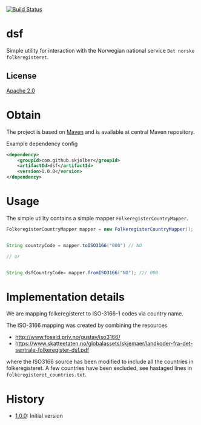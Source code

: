 [![Build Status](https://travis-ci.org/skjolber/dsf.svg?branch=master)](https://travis-ci.org/skjolber/dsf)

# dsf
Simple utility for interaction with the Norwegian national service `Det norske folkeregisteret`.


## License
[Apache 2.0]

# Obtain
The project is based on [Maven] and is available at central Maven repository.

Example dependency config

```xml
<dependency>
    <groupId>com.github.skjolber</groupId>
    <artifactId>dsf</artifactId>
    <version>1.0.0</version>
</dependency>
```

# Usage
The simple utility contains a simple mapper `FolkeregisterCountryMapper`.

```java
FolkeregisterCountryMapper mapper = new FolkeregisterCountryMapper();


String countryCode = mapper.toISO3166("000") // NO

// or


String dsfCountryCode= mapper.fromISO3166("NO"); /// 000

```

# Implementation details
We are mapping folkeregisteret to ISO-3166-1 codes via country name.

The ISO-3166 mapping was created by combining the resources

  * http://www.foseid.priv.no/gustav/iso3166/
  * https://www.skatteetaten.no/globalassets/skjemaer/landkoder-fra-det-sentrale-folkeregister-dsf.pdf

where the ISO3166 source has been modified to include all the countries in folkeregisteret. A few countries have been excluded, see hastaged lines in `folkeregisteret_countries.txt`.

# History

 - [1.0.0]: Initial version

[Apache 2.0]:          	http://www.apache.org/licenses/LICENSE-2.0.html
[issue-tracker]:       	https://github.com/skjolber/dsf/issues
[Maven]:                http://maven.apache.org/
[1.0.0]:				https://github.com/skjolber/dsf/releases/tag/dsf-1.0.0